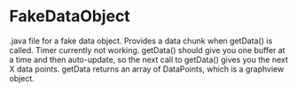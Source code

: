 # FakeDataObject
.java file for a fake data object. Provides a data chunk when getData() is called. Timer currently not working. getData() should give you one buffer at a time and then auto-update, so the next call to getData() gives you the next X data points. getData returns an array of DataPoints, which is a graphview object. 
